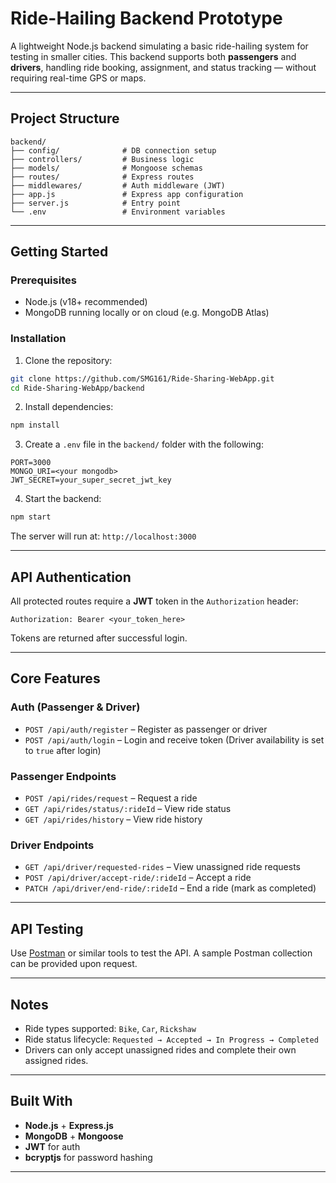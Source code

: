 # Ride-Hailing Backend Prototype

A lightweight Node.js backend simulating a basic ride-hailing system for testing in smaller cities. This backend supports both **passengers** and **drivers**, handling ride booking, assignment, and status tracking — without requiring real-time GPS or maps.

---

## Project Structure

```
backend/
├── config/              # DB connection setup
├── controllers/         # Business logic
├── models/              # Mongoose schemas
├── routes/              # Express routes
├── middlewares/         # Auth middleware (JWT)
├── app.js               # Express app configuration
├── server.js            # Entry point
└── .env                 # Environment variables
```

---

## Getting Started

### Prerequisites

* Node.js (v18+ recommended)
* MongoDB running locally or on cloud (e.g. MongoDB Atlas)

### Installation

1. Clone the repository:

```bash
git clone https://github.com/SMG161/Ride-Sharing-WebApp.git
cd Ride-Sharing-WebApp/backend
```

2. Install dependencies:

```bash
npm install
```

3. Create a `.env` file in the `backend/` folder with the following:

```env
PORT=3000
MONGO_URI=<your mongodb>
JWT_SECRET=your_super_secret_jwt_key
```

4. Start the backend:

```bash
npm start
```

The server will run at:
`http://localhost:3000`

---

## API Authentication

All protected routes require a **JWT** token in the `Authorization` header:

```
Authorization: Bearer <your_token_here>
```

Tokens are returned after successful login.

---

## Core Features

### Auth (Passenger & Driver)

* `POST /api/auth/register` – Register as passenger or driver
* `POST /api/auth/login` – Login and receive token
  (Driver availability is set to `true` after login)

### Passenger Endpoints

* `POST /api/rides/request` – Request a ride
* `GET /api/rides/status/:rideId` – View ride status
* `GET /api/rides/history` – View ride history

### Driver Endpoints

* `GET /api/driver/requested-rides` – View unassigned ride requests
* `POST /api/driver/accept-ride/:rideId` – Accept a ride
* `PATCH /api/driver/end-ride/:rideId` – End a ride (mark as completed)

---

## API Testing

Use [Postman](https://www.postman.com/) or similar tools to test the API.
A sample Postman collection can be provided upon request.

---

## Notes

* Ride types supported: `Bike`, `Car`, `Rickshaw`
* Ride status lifecycle: `Requested → Accepted → In Progress → Completed`
* Drivers can only accept unassigned rides and complete their own assigned rides.

---

## Built With

* **Node.js** + **Express.js**
* **MongoDB** + **Mongoose**
* **JWT** for auth
* **bcryptjs** for password hashing

---
